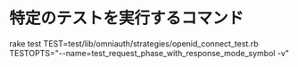 # 特定のテストを実行するコマンド
rake test TEST=test/lib/omniauth/strategies/openid_connect_test.rb TESTOPTS="--name=test_request_phase_with_response_mode_symbol -v"

